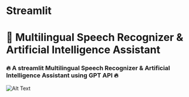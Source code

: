 # Streamlit


<h1>💬 Multilingual Speech Recognizer & Artificial Intelligence Assistant</h1>
<h3>🔥 A streamlit Multilingual Speech Recognizer & Artificial Intelligence Assistant using GPT API 🔥</h3>


![Alt Text](https://media.giphy.com/media/doXBzUFJRxpaUbuaqz/giphy.gif)
